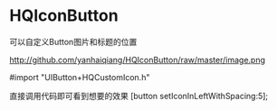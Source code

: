 # HQIconButton
可以自定义Button图片和标题的位置

http://github.com/yanhaiqiang/HQIconButton/raw/master/image.png

#import "UIButton+HQCustomIcon.h"

直接调用代码即可看到想要的效果
[button setIconInLeftWithSpacing:5];

